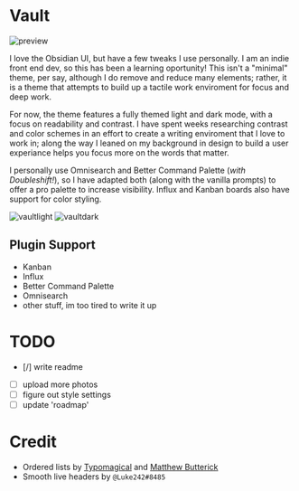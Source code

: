 # Vault

![preview](https://user-images.githubusercontent.com/87339163/195758768-a7406641-5928-4290-a96e-8524b1d1d787.png)

I love the Obsidian UI, but have a few tweaks I use personally. I am an indie front end dev, so this has been a learning oportunity! This isn't a "minimal" theme, per say, although I do remove and reduce many elements; rather, it is a theme that attempts to build up a tactile work enviroment for focus and deep work.

For now, the theme features a fully themed light and dark mode, with a focus on readability and contrast. I have spent weeks researching contrast and color schemes in an effort to create a writing enviroment that I love to work in; along the way I leaned on my background in design to build a user experiance helps you focus more on the words that matter.

I personally use Omnisearch and Better Command Palette (_with Doubleshift!_), so I have adapted both (along with the vanilla prompts) to offer a pro palette to increase visibility. Influx and Kanban boards also have support for color styling.

![vaultlight](https://user-images.githubusercontent.com/87339163/195751012-f5be3737-3e2a-4862-a00e-347184c880bd.png)
![vaultdark](https://user-images.githubusercontent.com/87339163/195751018-b6cc7649-96c1-402b-b61c-bc0d9a4b12d1.png)

## Plugin Support
- Kanban
- Influx
- Better Command Palette
- Omnisearch
- other stuff, im too tired to write it up

# TODO
- [/] write readme
- [ ] upload more photos
- [ ] figure out style settings
- [ ] update 'roadmap'

# Credit
- Ordered lists by [Typomagical](https://github.com/hungsu/typomagical-obsidian) and [Matthew Butterick](https://practicaltypography.com/concourse-index.html)
- Smooth live headers by `@Luke242#8485`
